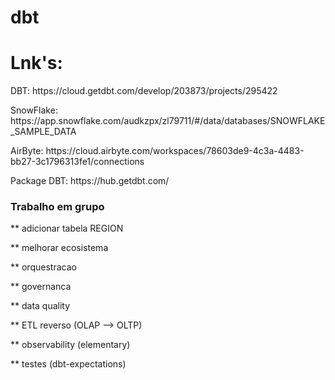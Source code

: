 # dbt


# Lnk's:

<p> DBT: https://cloud.getdbt.com/develop/203873/projects/295422 </p>
<p> SnowFlake: https://app.snowflake.com/audkzpx/zl79711/#/data/databases/SNOWFLAKE_SAMPLE_DATA </p>
<p> AirByte: https://cloud.airbyte.com/workspaces/78603de9-4c3a-4483-bb27-3c1796313fe1/connections </p>
<p> Package DBT: https://hub.getdbt.com/ </p>

### Trabalho em grupo
** adicionar tabela REGION </p>
** melhorar ecosistema </p>
** orquestracao </p>
** governanca </p>
** data quality </p>
** ETL reverso (OLAP --> OLTP) </p>
** observability (elementary) </p>
** testes (dbt-expectations) </p>
